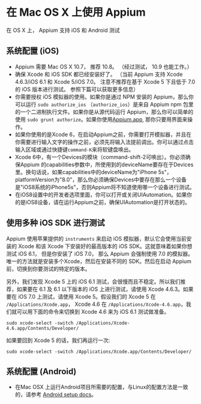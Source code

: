 # 在 Mac OS X 上使用 Appium

在 OS X 上， Appium 支持 iOS 和 Android 测试

## 系统配置 (iOS)

* Appium 需要 Mac OS X 10.7， 推荐 10.8。 （经过测试， 10.9 也能工作。）
* 确保 Xcode 和 iOS SDK 都已经安装好了。 （当前 Appium 支持 Xcode 4.6.3/iOS 6.1 和 Xcode 5/iOS 7.0。 注意不推荐在基于 Xcode 5 下且低于 7.0 的 iOS 版本进行测试。 参照下篇可以获取更多信息）
* 你需要授权 iOS 模拟器的使用。如果你是通过 NPM 安装的 Appium，那么你可以运行 `sudo authorize_ios` （`authorize_ios`）是来自 Appium npm 包里的一个二进制执行文件。如果你是从源代码运行 Appium，那么你可以简单的使用 `sudo grunt authorize`。如果你使用[Appium.app](https://github.com/appium/appium-dot-app), 那你只要用界面来操作。
* 如果你使用的是Xcode 6，在启动Appium之前，你需要打开模拟器，并且在你需要进行输入文字的操作之前，必须先将输入法提前调出。你可以通过点击输入区域或通过快捷键`command-K`来将软键盘唤出。
* Xcode 6中，有一个Devices的模块（command-shift-2可唤出）。你必须确保Appium 的capabilities参数中，所使用到的deviceName要存在于Devices里。换句话说，如果capabilities中的deviceName为"iPhone 5s"，platformVersion为"8.0"，那么你必须确保Devices中要存在那么一个设备是"iOS8系统的iPhone5s"，否则Appium将不知道使用哪一个设备进行测试。
* 在iOS8设置中的开发者选项里面，你可以打开或关闭UIAutomation。如果你的是iOS8设备，请在运行Appium之前，确保UIAutomation是打开状态的。

## 使用多种 iOS SDK 进行测试

Appium 使用苹果提供的 `instruments` 来启动 iOS 模拟器，默认它会使用当前安装的 Xcode 和该 Xcode 下安装好的最高版本的 iOS SDK。这就意味着如果你想测试 iOS 6.1， 但是你安装了 iOS 7.0， 那么 Appium 会强制使用 7.0 的模拟器。 唯一的方法就是安装多个Xcode，然后在安装不同的 SDK。然后在启动 Appium 前，切换到你要测试的特定的版本。

另外，我们发现 Xcode 5 上的 iOS 6.1 测试，会很慢而且不稳定。所以我们推荐，如果要在 6.1 及 6.1 以下版本的 iOS 上进行测试，请使用 Xcode 4.6.3。如果要在 iOS 7.0 上测试，请使用 Xcode 5。假设我们的 Xcode 5 在 `/Applications/Xcode.app`， Xcode 4.6 在 `/Applications/Xcode-4.6.app`，我们就可以用下面的命令来切换到 Xcode 4.6 来为 iOS 6.1 测试做准备。

    sudo xcode-select -switch /Applications/Xcode-4.6.app/Contents/Developer/

如果要回到 Xcode 5 的话，我们再运行一次:

    sudo xcode-select -switch /Applications/Xcode.app/Contents/Developer/

## 系统配置 (Android)

* 在Mac OSX 上运行Android项目所需要的配置，与Linux的配置方法是一致的，请参考 [Android setup docs](/docs/cn/appium-setup/android-setup.cn.md)。